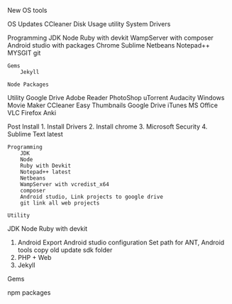 ---
---
New OS tools

OS
	Updates
	CCleaner
	Disk Usage utility
	System Drivers

Programming
	JDK
	Node
	Ruby with devkit
	WampServer with composer
	Android studio with packages
	Chrome
	Sublime
	Netbeans
	Notepad++
	MYSGIT git

	Gems
		Jekyll

	Node Packages

Utility
	Google Drive
	Adobe Reader
	PhotoShop
	uTorrent
	Audacity
	Windows Movie Maker
	CCleaner
	Easy Thumbnails
	Google Drive
	iTunes
	MS Office
	VLC
	Firefox
	Anki


Post Install
	1. Install Drivers
	2. Install chrome
	3. Microsoft Security
	4. Sublime Text latest

	Programming
		JDK
		Node
		Ruby with Devkit
		Notepad++ latest
		Netbeans
		WampServer with vcredist_x64
		composer
		Android studio, Link projects to google drive
		git link all web projects

	Utility

JDK
Node
Ruby with devkit

1. Android
	Export Android studio configuration
	Set path for ANT, Android tools
	copy old update sdk folder
2. PHP + Web
3. Jekyll

Gems

npm packages